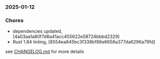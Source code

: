 ### 2025-01-12

### Chores
+ dependencies updated, [4a03aa1a80f7d8a41acc455622e58724bbbd2329]
+ Rust 1.84 linting, [8554ea845bc3f338bf86e6658a377da6296a79fd]

see <a href='https://github.com/mrjackwills/flightbox_backend/blob/main/CHANGELOG.md'>CHANGELOG.md</a> for more details
